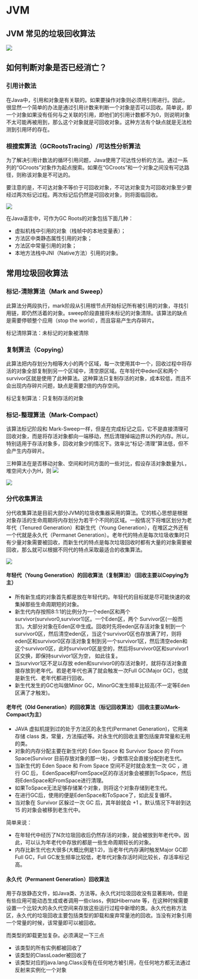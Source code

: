 # JVM
## JVM 常见的垃圾回收算法
![](https://box.kancloud.cn/29d85108388ba9a7b565b88ddaeb0e5f_605x591.jpg)

## 如何判断对象是否已经消亡？
### 引用计数法
在Java中，引用和对象是有关联的。如果要操作对象则必须用引用进行。因此，很显然一个简单的办法是通过引用计数来判断一个对象是否可以回收。简单说，即一个对象如果没有任何与之关联的引用，即他们的引用计数都不为0，则说明对象不太可能再被用到，那么这个对象就是可回收对象。这种方法有个缺点就是无法检测到引用环的存在。

### 根搜索算法（GCRootsTracing）/可达性分析算法
为了解决引用计数法的循环引用问题，Java使用了可达性分析的方法。通过一系列的“GCroots”对象作为起点搜索。如果在“GCroots”和一个对象之间没有可达路径，则称该对象是不可达的。

要注意的是，不可达对象不等价于可回收对象，不可达对象变为可回收对象至少要经过两次标记过程。两次标记后仍然是可回收对象，则将面临回收。

![](https://box.kancloud.cn/6a43a2ffb8e33ca670fc7581f4784ede_491x297.JPEG)

在Java语言中，可作为GC Roots的对象包括下面几种：
- 虚拟机栈中引用的对象（栈帧中的本地变量表）；
- 方法区中类静态属性引用的对象；
- 方法区中常量引用的对象；
- 本地方法栈中JNI（Native方法）引用的对象。

## 常用垃圾回收算法
### 标记-清除算法（Mark and Sweep）
此算法分两段执行，mark阶段从引用根节点开始标记所有被引用的对象，寻找引用链，即仍然活着的对象。sweep阶段直接将未标记的对象清除。该算法的缺点是需要停顿整个应用（stop the world），而且容易产生内存碎片。

标记清除算法：未标记的对象被清除

### 复制算法（Copying）
此算法把内存划分为相等大小的两个区域，每一次使用其中一个，回收过程中将存活的对象全部复制到另一个区域中，清空原区域。在年轻代中eden区和两个survivor区就是使用了此种算法。这种算法只复制存活的对象，成本较低，而且不会出现内存碎片问题，缺点是需要2倍的内存空间。

标记复制算法：只复制存活的对象

### 标记-整理算法（Mark-Compact）
该算法标记阶段和 Mark-Sweep一样，但是在完成标记之后，它不是直接清理可回收对象，而是将存活对象都向一端移动，然后清理掉端边界以外的内存。所以，特别适用于存活对象多，回收对象少的情况下。效率比“标记-清理”算法低，但不会产生内存碎片。

三种算法在是否移动对象、空间和时间方面的一些对比，假设存活对象数量为L，堆空间大小为H，则
![](https://p1.meituan.net/travelcube/07284b598f5a1006d9a6a6cdee7ed1b794177.png@1604w_294h_80q)

![](https://p0.meituan.net/travelcube/697ad0f91ebc83a8ba8f11aef132cd9f18863.jpg)

### 分代收集算法
分代收集算法是目前大部分JVM的垃圾收集器采用的算法。它的核心思想是根据对象存活的生命周期将内存划分为若干个不同的区域。一般情况下将堆区划分为老年代（Tenured Generation）和新生代（Young Generation），在堆区之外还有一个代就是永久代（Permanet Generation）。老年代的特点是每次垃圾收集时只有少量对象需要被回收，而新生代的特点是每次垃圾回收时都有大量的对象需要被回收，那么就可以根据不同代的特点采取最适合的收集算法。

![](https://box.kancloud.cn/36eaf1f739b5db5024fb6e343743b01f_563x308.jpg)

#### 年轻代（Young Generation）的回收算法（复制算法）（回收主要以Copying为主）
- 所有新生成的对象首先都是放在年轻代的。年轻代的目标就是尽可能快速的收集掉那些生命周期短的对象。
- 新生代内存按照8:1:1的比例分为一个eden区和两个survivor(survivor0,survivor1)区。一个Eden区，两个 Survivor区(一般而言)。大部分对象在Eden区中生成。回收时先将eden区存活对象复制到一个survivor0区，然后清空eden区，当这个survivor0区也存放满了时，则将eden区和survivor0区存活对象复制到另一个survivor1区，然后清空eden和这个survivor0区，此时survivor0区是空的，然后将survivor0区和survivor1区交换，即保持survivor1区为空， 如此往复。
- 当survivor1区不足以存放 eden和survivor0的存活对象时，就将存活对象直接存放到老年代。若是老年代也满了就会触发一次Full GC(Major GC)，也就是新生代、老年代都进行回收。
- 新生代发生的GC也叫做Minor GC，MinorGC发生频率比较高(不一定等Eden区满了才触发)。

#### 老年代（Old Generation）的回收算法（标记回收算法）（回收主要以Mark-Compact为主）
- JAVA 虚拟机提到过的处于方法区的永生代(Permanet Generation)，它用来存储 class 类，常量，方法描述等。对永生代的回收主要包括废弃常量和无用的类。
- 对象的内存分配主要在新生代的 Eden Space 和 Survivor Space 的 From Space(Survivor 目前存放对象的那一块)，少数情况会直接分配到老生代。
- 当新生代的 Eden Space 和 From Space 空间不足时就会发生一次 GC ，进行 GC 后， EdenSpace和FromSpace区的存活对象会被挪到ToSpace，然后将EdenSpace和FromSpace进行清理。
- 如果ToSpace无法足够存储某个对象，则将这个对象存储到老生代。
- 在进行GC后，使用的便是EdenSpace和ToSpace了，如此反复循环。
- 当对象在 Survivor 区躲过一次 GC 后，其年龄就会 +1 。默认情况下年龄到达 15 的对象会被移到老生代中。

简单来说：
- 在年轻代中经历了N次垃圾回收后仍然存活的对象，就会被放到年老代中。因此，可以认为年老代中存放的都是一些生命周期较长的对象。
- 内存比新生代也大很多(大概比例是1:2)，当老年代内存满时触发Major GC即Full GC，Full GC发生频率比较低，老年代对象存活时间比较长，存活率标记高。

#### 永久代（Permanent Generation）回收算法
用于存放静态文件，如Java类、方法等。永久代对垃圾回收没有显著影响，但是有些应用可能动态生成或者调用一些class，例如Hibernate 等，在这种时候需要设置一个比较大的永久代空间来存放这些运行过程中新增的类。永久代也称方法区，永久代的垃圾回收主要包括类型的卸载和废弃常量池的回收。当没有对象引用一个常量的时候，该常量即可以被回收。


而类型的卸载更加复杂。必须满足一下三点
- 该类型的所有实例都被回收了
- 该类型的ClassLoader被回收了 
- 该类型对应的java.lang.Class没有在任何地方被引用，在任何地方都无法通过反射来实例化一个对象